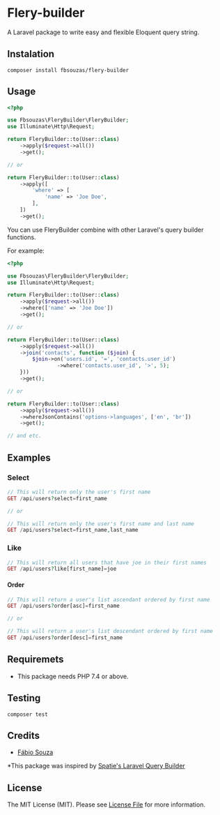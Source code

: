 # Flery-builder

A Laravel package to write easy and flexible Eloquent query string.

## Instalation
```shell
composer install fbsouzas/flery-builder
```

## Usage

```php
<?php

use Fbsouzas\FleryBuilder\FleryBuilder;
use Illuminate\Http\Request;

return FleryBuilder::to(User::class)
    ->apply($request->all())
    ->get();

// or

return FleryBuilder::to(User::class)
    ->apply([
        'where' => [
            'name' => 'Joe Doe',
        ],
    ])
    ->get();
```

You can use FleryBuilder combine with other Laravel's query builder functions.

For example:

```php
<?php

use Fbsouzas\FleryBuilder\FleryBuilder;
use Illuminate\Http\Request;

return FleryBuilder::to(User::class)
    ->apply($request->all())
    ->where(['name' => 'Joe Doe'])
    ->get();

// or

return FleryBuilder::to(User::class)
    ->apply($request->all())
    ->join('contacts', function ($join) {
        $join->on('users.id', '=', 'contacts.user_id')
                ->where('contacts.user_id', '>', 5);
    }))
    ->get();

// or

return FleryBuilder::to(User::class)
    ->apply($request->all())
    ->whereJsonContains('options->languages', ['en', 'br'])
    ->get();

// and etc.
```

## Examples

### Select

```php
// This will return only the user's first name
GET /api/users?select=first_name

// or

// This will return only the user's first name and last name
GET /api/users?select=first_name,last_name
```

### Like

```php
// This will return all users that have joe in their first names
GET /api/users?like[first_name]=joe
```

#### Order

```php
// This will return a user's list ascendant ordered by first name
GET /api/users?order[asc]=first_name

// or

// This will return a user's list descendant ordered by first name
GET /api/users?order[desc]=first_name
```

## Requiremets
- This package needs PHP 7.4 or above.

## Testing
```shell
composer test
```

## Credits
- [Fábio Souza](https://github.com/fbsouzas)

*This package was inspired by [Spatie's Laravel Query Builder](https://github.com/spatie/laravel-query-builder)

## License

The MIT License (MIT). Please see [License File](LICENSE.md) for more information.
